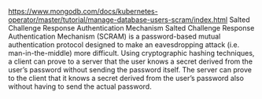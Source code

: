 https://www.mongodb.com/docs/kubernetes-operator/master/tutorial/manage-database-users-scram/index.html
Salted Challenge Response Authentication Mechanism
Salted Challenge Response Authentication Mechanism (SCRAM) is a password-based mutual authentication protocol designed to make an eavesdropping attack (i.e. man-in-the-middle) more difficult. Using cryptographic hashing techniques, a client can prove to a server that the user knows a secret derived from the user’s password without sending the password itself. The server can prove to the client that it knows a secret derived from the user’s password also without having to send the actual password.

